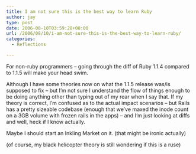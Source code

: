 ```yaml
---
title: I am not sure this is the best way to learn Ruby
author: jay
type: post
date: 2006-08-10T03:59:28+00:00
url: /2006/08/10/i-am-not-sure-this-is-the-best-way-to-learn-ruby/
categories:
  - Reflections

---
```

For non-ruby programmers &#8211; going through the diff of Ruby 1.1.4 compared to 1.1.5 will make your head swim.

Although I have some theories now on what the 1.1.5 release was/is supposed to fix &#8211; but I’m not sure I understand the flow of things enough to be doing anything other than typing out of my rear when I say that. If my theory is correct, I’m confused as to the actual impact scenarios &#8211; but Rails has a pretty sizeable codebase (enough that we’ve maxed the inode count on a 3GB volume with frozen rails in the apps) &#8211; and I’m just looking at diffs and well, heck if I know actually.

Maybe I should start an Inkling Market on it. (that might be ironic actually)

(of course, my black helicopter theory is still wondering if this is a ruse)